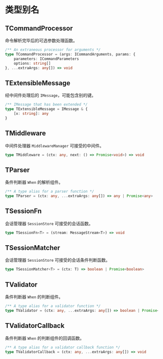 # 类型别名

## TCommandProcessor [<Badge text="classes/command/definitions" />](https://github.com/ionjs-dev/ionjs/tree/master/src/classes/command/definitions.ts)
命令解析完毕后的可选参数处理函数。

```ts {2}
/** An extraneous processor for arguments */
type TCommandProcessor = (args: ICommandArguments, params: {
    parameters: ICommandParameters
    options: string[]
}, ...extraArgs: any[]) => void
```

## TExtensibleMessage [<Badge text="instances/definitions" />](https://github.com/ionjs-dev/ionjs/tree/master/src/instances/definitions.ts)
经中间件处理后的 `IMessage`，可能包含别的键。

```ts {2}
/** IMessage that has been extended */
type TExtensibleMessage = IMessage & {
    [x: string]: any
}
```

## TMiddleware [<Badge text="classes/middleware/definitions" />](https://github.com/ionjs-dev/ionjs/tree/master/src/classes/middleware/definitions.ts)
中间件处理器 `MiddlewareManager` 可接受的中间件。

```ts {1}
type TMiddleware = (ctx: any, next: () => Promise<void>) => void
```

## TParser [<Badge text="classes/when/definitions" />](https://github.com/ionjs-dev/ionjs/tree/master/src/classes/when/definitions.ts)
条件判断器 `When` 的解析组件。

```ts {2}
/** A type alias for a parser function */
type TParser = (ctx: any, ...extraArgs: any[]) => any | Promise<any>
```

## TSessionFn [<Badge text="classes/session/definitions" />](https://github.com/ionjs-dev/ionjs/tree/master/src/classes/session/definitions.ts)
会话管理器 `SessionStore` 可接受的会话函数。

```ts {1}
type TSessionFn<T> = (stream: MessageStream<T>) => void
```

## TSessionMatcher [<Badge text="classes/session/definitions" />](https://github.com/ionjs-dev/ionjs/tree/master/src/classes/session/definitions.ts)
会话管理器 `SessionStore` 可接受的会话条件判断函数。

```ts {1}
type TSessionMatcher<T> = (ctx: T) => boolean | Promise<boolean>
```

## TValidator [<Badge text="classes/when/definitions" />](https://github.com/ionjs-dev/ionjs/tree/master/src/classes/when/definitions.ts)
条件判断器 `When` 的判断组件。

```ts {2}
/** A type alias for a validator function */
type TValidator = (ctx: any, ...extraArgs: any[]) => boolean | Promise<boolean>
```

## TValidatorCallback [<Badge text="classes/when/definitions" />](https://github.com/ionjs-dev/ionjs/tree/master/src/classes/when/definitions.ts)
条件判断器 `When` 的判断组件的回调函数。

```ts {2}
/** A type alias for a validator callback function */
type TValidatorCallback = (ctx: any, ...extraArgs: any[]) => void
```

